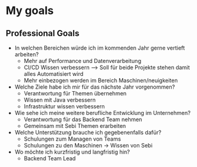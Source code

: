 # My goals

## Professional Goals
- In welchen Bereichen würde ich im kommenden Jahr gerne vertieft arbeiten?
	- Mehr auf Performance und Datenverarbeitung
	- CI/CD Wissen verbessern --> Soll für beide Projekte stehen damit alles Automatisiert wird
	- Mehr einbezogen werden im Bereich Maschinen/neuigkeiten
- Welche Ziele habe ich mir für das nächste Jahr vorgenommen?
	- Verantwortung für Themen übernehmen
	- Wissen mit Java verbessern
	- Infrastruktur wissen verbessern
- Wie sehe ich meine weitere berufliche Entwicklung im Unternehmen?
	- Verantwortung für das Backend Team nehmen
	- Gemeinsam mit Sebi Themen erarbeiten
- Welche Unterstützung brauche ich gegebenenfalls dafür?
	- Schulungen zum Managen von Teams
	- Schulungen zu den Maschinen -> Wissen von Sebi
- Wo möchte ich kurzfristig und langfristig hin?
	- Backend Team Lead